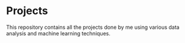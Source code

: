 # Projects

This repository contains all the projects done by me using various data analysis and machine learning techniques.
